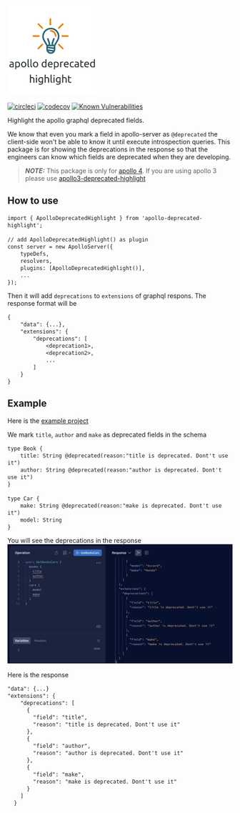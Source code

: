 ![apollo deprecated highlight](https://github.com/alexxiyang/apollo-deprecated-highlight/raw/main/adh_logo.png?raw=true)


[![circleci](https://circleci.com/gh/alexxiyang/apollo-deprecated-highlight.svg?style=shield)](https://github.com/alexxiyang/apollo-deprecated-highlight)
[![codecov](https://codecov.io/gh/alexxiyang/apollo-deprecated-highlight/branch/main/graph/badge.svg?token=C4ABZ0U011)](https://codecov.io/gh/alexxiyang/apollo-deprecated-highlight)
[![Known Vulnerabilities](https://snyk.io/test/github/alexxiyang/apollo-deprecated-highlight/badge.svg)](https://snyk.io/test/github/alexxiyang/apollo-deprecated-highlight)

Highlight the apollo graphql deprecated fields.

We know that even you mark a field in apollo-server as `@deprecated` the client-side won't be able to know it until execute introspection queries. This package is for showing the deprecations in the response so that the engineers can know which fields are deprecated when they are developing.

> **_NOTE:_**  This package is only for [apollo 4](https://www.npmjs.com/package/@apollo/server). If you are using apollo 3 please use [apollo3-deprecated-highlight](https://www.npmjs.com/package/apollo3-deprecated-highlight)

## How to use

```
import { ApolloDeprecatedHighlight } from 'apollo-deprecated-highlight';

// add ApolloDeprecatedHighlight() as plugin
const server = new ApolloServer({
    typeDefs,
    resolvers,
    plugins: [ApolloDeprecatedHighlight()],
    ...
});
```
Then it will add `deprecations` to `extensions` of graphql respons. The response format will be

```
{
    "data": {...},
    "extensions": {
        "deprecations": [
            <deprecation1>,
            <deprecation2>,
            ...
        ]
    }
}
```
## Example

Here is the [example project](https://github.com/alexxiyang/apollo-deprecated-highlight-demo)

We mark `title`, `author` and `make` as deprecated fields in the schema
```
type Book {
    title: String @deprecated(reason:"title is deprecated. Dont't use it")
    author: String @deprecated(reason:"author is deprecated. Dont't use it")
}

type Car {
    make: String @deprecated(reason:"make is deprecated. Dont't use it")
    model: String
}
```
You will see the deprecations in the response
![response example](https://github.com/alexxiyang/apollo-deprecated-highlight/raw/main/resp_example.png)

Here is the response
```
"data": {...}
"extensions": {
    "deprecations": [
      {
        "field": "title",
        "reason": "title is deprecated. Dont't use it"
      },
      {
        "field": "author",
        "reason": "author is deprecated. Dont't use it"
      },
      {
        "field": "make",
        "reason": "make is deprecated. Dont't use it"
      }
    ]
  }
```
